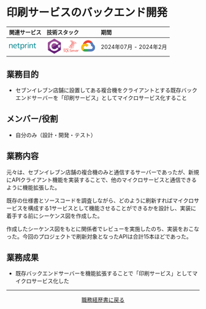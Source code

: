 # 印刷サービスのバックエンド開発

| 関連サービス | 技術スタック | 期間 |
|:-|:-|:-|
| <a href="https://www.printing.ne.jp/index_p.html"><img src="../../figures/logos/netprint.svg" height="20"/></a> | <img src="https://raw.githubusercontent.com/devicons/devicon/master/icons/csharp/csharp-original.svg" width="40" height="40"/> <img src="https://raw.githubusercontent.com/devicons/devicon/master/icons/microsoftsqlserver/microsoftsqlserver-plain-wordmark.svg" width="40" height="40"/> <img src="https://raw.githubusercontent.com/devicons/devicon/master/icons/googlecloud/googlecloud-original.svg" width="40" height="40"/> | 2024年07月 - 2024年2月 |

## 業務目的

- セブンイレブン店舗に設置してある複合機をクライアントとする既存バックエンドサーバーを「印刷サービス」としてマイクロサービス化すること

## メンバー/役割

- 自分のみ（設計・開発・テスト）

## 業務内容

元々は、セブンイレブン店舗の複合機のみと通信するサーバーであったが、新規にAPIクライアント機能を実装することで、他のマイクロサービスと通信できるように機能拡張した。

既存の仕様書とソースコードを調査しながら、どのように刷新すればマイクロサービスを構成する1サービスとして機能させることができるかを設計し、実装に着手する前にシーケンス図を作成した。

作成したシーケンス図をもとに関係者でレビューを実施したのち、実装をおこなった。今回のプロジェクトで刷新対象となったAPIは合計15本ほどであった。

## 業務成果

- 既存バックエンドサーバーを機能拡張することで「印刷サービス」としてマイクロサービス化した

***

<p align="center">
    <a href="../README.md">
        職務経歴書に戻る
    </a>
</p>